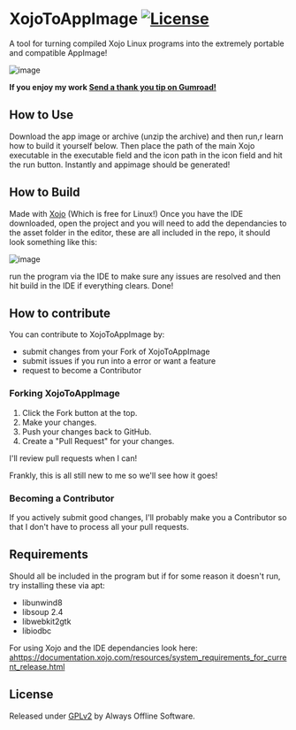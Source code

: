 # XojoToAppImage  [![License](https://img.shields.io/badge/License-GPLv2-green)](#license)

A tool for turning compiled Xojo Linux programs into the extremely portable and compatible AppImage!

![image](https://github.com/user-attachments/assets/1c8bd7a7-dfc7-44de-886d-e4be4f952420)

<dl>
  <b>If you enjoy my work  <a class="gumroad-button" href="https://alwaysoffline.gumroad.com/l/Thanks" data-gumroad-overlay-checkout="true">Send a thank you tip on Gumroad!</a></b>
</dl>

## How to Use
Download the app image or archive (unzip the archive) and then run,r learn how to build it yourself below.
Then place the path of the main Xojo executable in the executable field and the icon path in the icon field and hit the run button. Instantly and appimage should be generated!


## How to Build
Made with <a href="https://www.xojo.com">Xojo</a> (Which is free for Linux!)
Once you have the IDE downloaded, open the project and you will need to add the dependancies to the asset folder in the editor, these are all included in the repo, it should look something like this:

![image](https://github.com/user-attachments/assets/faf7434e-2075-4724-9fe2-07aa0ec075d7)

run the program via the IDE to make sure any issues are resolved and then hit build in the IDE if everything clears. Done!

## How to contribute

You can contribute to XojoToAppImage by:

- submit changes from your Fork of XojoToAppImage
- submit issues if you run into a error or want a feature
- request to become a Contributor

### Forking XojoToAppImage

1. Click the Fork button at the top.
2. Make your changes.
3. Push your changes back to GitHub.
4. Create a "Pull Request" for your changes.

I'll review pull requests when I can!

Frankly, this is all still new to me so we'll see how it goes!

### Becoming a Contributor

If you actively submit good changes, I'll probably make you a Contributor so that I don't have to process all your pull requests.

## Requirements
Should all be included in the program but if for some reason it doesn't run, try installing these via apt:
- libunwind8
- libsoup 2.4
- libwebkit2gtk
- libiodbc

For using Xojo and the IDE dependancies look here: <ahttps://documentation.xojo.com/resources/system_requirements_for_current_release.html></a>

## License

Released under <a href=https://www.gnu.org/licenses/old-licenses/gpl-2.0.md>GPLv2</a> by Always Offline Software.





